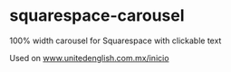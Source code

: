 # squarespace-carousel
100% width carousel for Squarespace with clickable text

Used on www.unitedenglish.com.mx/inicio
